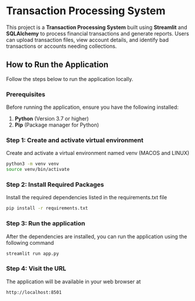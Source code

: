 # Transaction Processing System

This project is a **Transaction Processing System** built using **Streamlit** and **SQLAlchemy** to process financial transactions and generate reports. Users can upload transaction files, view account details, and identify bad transactions or accounts needing collections.

## How to Run the Application

Follow the steps below to run the application locally.

### Prerequisites

Before running the application, ensure you have the following installed:

1. **Python** (Version 3.7 or higher)
2. **Pip** (Package manager for Python)

### Step 1: Create and activate virtual environment

Create and activate a virtual environment named venv (MACOS and LINUX)

```bash
python3 -m venv venv
source venv/bin/activate
```

### Step 2: Install Required Packages

Install the required dependencies listed in the requirements.txt file

```bash
pip install -r requirements.txt
```

### Step 3: Run the application

After the dependencies are installed, you can run the application using the following command

```bash
streamlit run app.py

```

### Step 4: Visit the URL

The application will be available in your web browser at

```bash
http://localhost:8501
```








